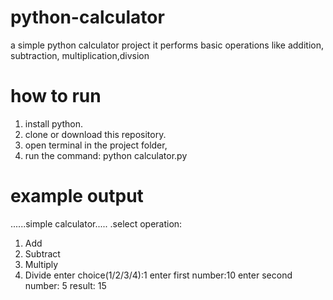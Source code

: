 # python-calculator
a simple python calculator project
it performs basic operations like addition, subtraction, multiplication,divsion

# how to run
1. install python.
2. clone or download this repository.
3. open terminal in the project folder,
4. run the command:
  python calculator.py

# example output
......simple calculator.....
.select operation:
1. Add
2. Subtract
3. Multiply
4. Divide
enter choice(1/2/3/4):1
enter first number:10
enter second number: 5
result: 15 
